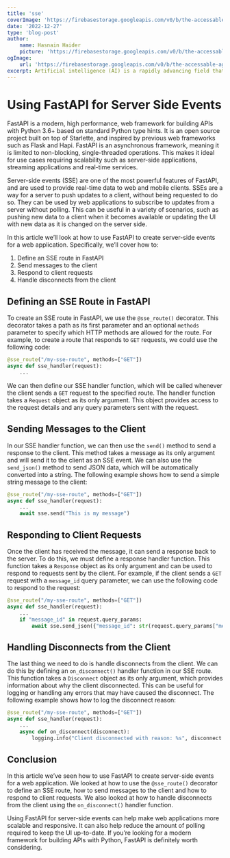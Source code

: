 ```yaml
---
title: 'sse'
coverImage: 'https://firebasestorage.googleapis.com/v0/b/the-accessable-agency.appspot.com/o/assets%2Fposts%2Fhaha2663_artificial_intelligence_and_machine_learning_a9064c6d-a7a8-4010-b30c-5ed640511fab.png?alt=media&token=aeae3f4d-1785-4a75-9c4c-6799e3475fb2'
date: '2022-12-27'
type: 'blog-post'
author:
    name: Hasnain Haider
    picture: 'https://firebasestorage.googleapis.com/v0/b/the-accessable-agency.appspot.com/o/assets%2Flogo%2FJust%20logo.svg?alt=media&token=bc318c06-6374-4f40-8d44-5979da7b715a'
ogImage:
    url: 'https://firebasestorage.googleapis.com/v0/b/the-accessable-agency.appspot.com/o/assets%2Fposts%2Fhaha2663_artificial_intelligence_and_machine_learning_a9064c6d-a7a8-4010-b30c-5ed640511fab.png?alt=media&token=aeae3f4d-1785-4a75-9c4c-6799e3475fb2'
excerpt: Artificial intelligence (AI) is a rapidly advancing field that aims to create intelligent machines that can think
---
```



# Using FastAPI for Server Side Events

FastAPI is a modern, high performance, web framework for building APIs with Python 3.6+ based on standard Python type hints. It is an open source project built on top of Starlette, and inspired by previous web frameworks such as Flask and Hapi. FastAPI is an asynchronous framework, meaning it is limited to non-blocking, single-threaded operations. This makes it ideal for use cases requiring scalability such as server-side applications, streaming applications and real-time services.

Server-side events (SSE) are one of the most powerful features of FastAPI, and are used to provide real-time data to web and mobile clients. SSEs are a way for a server to push updates to a client, without being requested to do so. They can be used by web applications to subscribe to updates from a server without polling. This can be useful in a variety of scenarios, such as pushing new data to a client when it becomes available or updating the UI with new data as it is changed on the server side.

In this article we’ll look at how to use FastAPI to create server-side events for a web application. Specifically, we’ll cover how to:

1. Define an SSE route in FastAPI
2. Send messages to the client
3. Respond to client requests
4. Handle disconnects from the client

## Defining an SSE Route in FastAPI

To create an SSE route in FastAPI, we use the `@sse_route()` decorator. This decorator takes a path as its first parameter and an optional `methods` parameter to specify which HTTP methods are allowed for the route. For example, to create a route that responds to `GET` requests, we could use the following code:

```python
@sse_route("/my-sse-route", methods=["GET"])
async def sse_handler(request):
    ...
```

We can then define our SSE handler function, which will be called whenever the client sends a `GET` request to the specified route. The handler function takes a `Request` object as its only argument. This object provides access to the request details and any query parameters sent with the request.

## Sending Messages to the Client

In our SSE handler function, we can then use the `send()` method to send a response to the client. This method takes a message as its only argument and will send it to the client as an SSE event. We can also use the `send_json()` method to send JSON data, which will be automatically converted into a string. The following example shows how to send a simple string message to the client:

```python
@sse_route("/my-sse-route", methods=["GET"])
async def sse_handler(request):
    ...
    await sse.send("This is my message")
```

## Responding to Client Requests

Once the client has received the message, it can send a response back to the server. To do this, we must define a response handler function. This function takes a `Response` object as its only argument and can be used to respond to requests sent by the client. For example, if the client sends a `GET` request with a `message_id` query parameter, we can use the following code to respond to the request:

```python
@sse_route("/my-sse-route", methods=["GET"])
async def sse_handler(request):
    ...
    if "message_id" in request.query_params:
        await sse.send_json({"message_id": str(request.query_params["message_id"])})
```

## Handling Disconnects from the Client

The last thing we need to do is handle disconnects from the client. We can do this by defining an `on_disconnect()` handler function in our SSE route. This function takes a `Disconnect` object as its only argument, which provides information about why the client disconnected. This can be useful for logging or handling any errors that may have caused the disconnect. The following example shows how to log the disconnect reason:

```python
@sse_route("/my-sse-route", methods=["GET"])
async def sse_handler(request):
    ...
    async def on_disconnect(disconnect):
        logging.info("Client disconnected with reason: %s", disconnect.reason)
```

## Conclusion

In this article we’ve seen how to use FastAPI to create server-side events for a web application. We looked at how to use the `@sse_route()` decorator to define an SSE route, how to send messages to the client and how to respond to client requests. We also looked at how to handle disconnects from the client using the `on_disconnect()` handler function.

Using FastAPI for server-side events can help make web applications more scalable and responsive. It can also help reduce the amount of polling required to keep the UI up-to-date. If you’re looking for a modern framework for building APIs with Python, FastAPI is definitely worth considering.